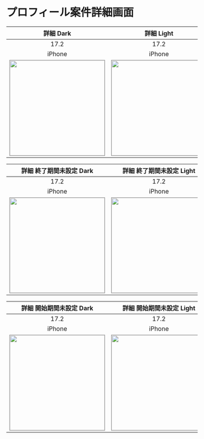 # プロフィール案件詳細画面

|詳細 Dark|詳細 Light|
|:---:|:---:|
|17.2|17.2|
|iPhone|iPhone|
|<img src='../ReferenceImages_64/プロフィール案件詳細画面/testProjectDetailViewController_詳細_Dark_iPhone_17_2_393x852@3x.png' width='250' style='border: 1px solid #999' />|<img src='../ReferenceImages_64/プロフィール案件詳細画面/testProjectDetailViewController_詳細_Light_iPhone_17_2_393x852@3x.png' width='250' style='border: 1px solid #999' />|

|詳細 終了期間未設定 Dark|詳細 終了期間未設定 Light|
|:---:|:---:|
|17.2|17.2|
|iPhone|iPhone|
|<img src='../ReferenceImages_64/プロフィール案件詳細画面/testProjectDetailViewController_詳細_終了期間未設定_Dark_iPhone_17_2_393x852@3x.png' width='250' style='border: 1px solid #999' />|<img src='../ReferenceImages_64/プロフィール案件詳細画面/testProjectDetailViewController_詳細_終了期間未設定_Light_iPhone_17_2_393x852@3x.png' width='250' style='border: 1px solid #999' />|

|詳細 開始期間未設定 Dark|詳細 開始期間未設定 Light|
|:---:|:---:|
|17.2|17.2|
|iPhone|iPhone|
|<img src='../ReferenceImages_64/プロフィール案件詳細画面/testProjectDetailViewController_詳細_開始期間未設定_Dark_iPhone_17_2_393x852@3x.png' width='250' style='border: 1px solid #999' />|<img src='../ReferenceImages_64/プロフィール案件詳細画面/testProjectDetailViewController_詳細_開始期間未設定_Light_iPhone_17_2_393x852@3x.png' width='250' style='border: 1px solid #999' />|

